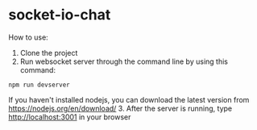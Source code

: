 # socket-io-chat
How to use:
1. Clone the project
2. Run websocket server through the command line by using this command:
```
npm run devserver
```
If you haven't installed nodejs, you can download the latest version from
<https://nodejs.org/en/download/>
3. After the server is running, type <http://localhost:3001> in your browser